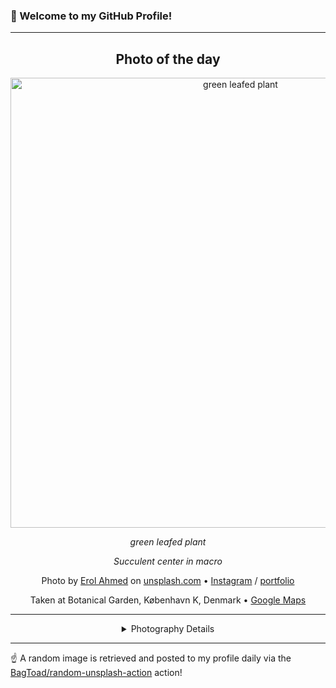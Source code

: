 ### 👋 Welcome to my GitHub Profile!

----
<div align="center">

## Photo of the day
  
  <a href="https://unsplash.com/photos/green-leafed-plant-aIYFR0vbADk"><img width="720" src="https://images.unsplash.com/photo-1459664018906-085c36f472af?crop=entropy&cs=tinysrgb&fit=max&fm=jpg&ixid=M3w1OTQ0OTd8MHwxfHJhbmRvbXx8fHx8fHx8fDE3NTA2NTkwOTZ8&ixlib=rb-4.1.0&q=80&w=1080" alt="green leafed plant"></a>
  
  <em>green leafed plant</em>
  
  <em>Succulent center in macro</em>

  Photo by [Erol Ahmed](http://erol.com) on [unsplash.com](https://unsplash.com/) • [Instagram](https://instagram.com/erol_is) / [portfolio](http://erol.com)
  
  Taken at Botanical Garden, København K, Denmark • [Google Maps](https://www.google.com/maps/search/?api=1&query=55.6874015,12.5730587)
  
  ---
  
<details>
<summary>Photography Details</summary>
  
| Parameter     | Value |
| ------------- | ----- |
| Camera Model  | Canon EOS 6D |
| Exposure Time | 1/100 |
| Aperture      | 1.8 |
| Focal Length  | 50.0 |
| ISO           | 640 |
| Location      | Botanical Garden, København K, Denmark (Denmark) |
| Coordinates   | Latitude 55.6874015, Longitude 12.5730587 |

</details>

</div>

----

☝️ A random image is retrieved and posted to my profile daily via the [BagToad/random-unsplash-action](https://github.com/BagToad/random-unsplash-action) action!
